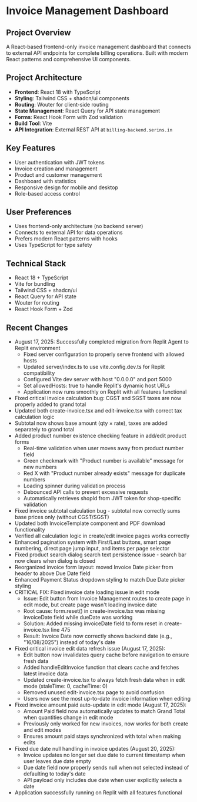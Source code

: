 # Invoice Management Dashboard

## Project Overview
A React-based frontend-only invoice management dashboard that connects to external API endpoints for complete billing operations. Built with modern React patterns and comprehensive UI components.

## Project Architecture
- **Frontend**: React 18 with TypeScript
- **Styling**: Tailwind CSS + shadcn/ui components
- **Routing**: Wouter for client-side routing
- **State Management**: React Query for API state management
- **Forms**: React Hook Form with Zod validation
- **Build Tool**: Vite
- **API Integration**: External REST API at `billing-backend.serins.in`

## Key Features
- User authentication with JWT tokens
- Invoice creation and management
- Product and customer management
- Dashboard with statistics
- Responsive design for mobile and desktop
- Role-based access control

## User Preferences
- Uses frontend-only architecture (no backend server)
- Connects to external API for data operations
- Prefers modern React patterns with hooks
- Uses TypeScript for type safety

## Technical Stack
- React 18 + TypeScript
- Vite for bundling
- Tailwind CSS + shadcn/ui
- React Query for API state
- Wouter for routing
- React Hook Form + Zod

## Recent Changes
- August 17, 2025: Successfully completed migration from Replit Agent to Replit environment
  - Fixed server configuration to properly serve frontend with allowed hosts
  - Updated server/index.ts to use vite.config.dev.ts for Replit compatibility
  - Configured Vite dev server with host "0.0.0.0" and port 5000
  - Set allowedHosts: true to handle Replit's dynamic host URLs
  - Application now runs smoothly on Replit with all features functional
- Fixed critical invoice calculation bug: CGST and SGST taxes are now properly added to grand total
- Updated both create-invoice.tsx and edit-invoice.tsx with correct tax calculation logic
- Subtotal now shows base amount (qty × rate), taxes are added separately to grand total
- Added product number existence checking feature in add/edit product forms
  - Real-time validation when user moves away from product number field
  - Green checkmark with "Product number is available" message for new numbers
  - Red X with "Product number already exists" message for duplicate numbers
  - Loading spinner during validation process
  - Debounced API calls to prevent excessive requests
  - Automatically retrieves shopId from JWT token for shop-specific validation
- Fixed invoice subtotal calculation bug - subtotal now correctly sums base prices only (without CGST/SGST)
- Updated both InvoiceTemplate component and PDF download functionality
- Verified all calculation logic in create/edit invoice pages works correctly
- Enhanced pagination system with First/Last buttons, smart page numbering, direct page jump input, and items per page selector
- Fixed product search dialog search text persistence issue - search bar now clears when dialog is closed
- Reorganized invoice form layout: moved Invoice Date picker from header to above Due Date field
- Enhanced Payment Status dropdown styling to match Due Date picker styling
- CRITICAL FIX: Fixed invoice date loading issue in edit mode
  - Issue: Edit button from Invoice Management routes to create page in edit mode, but create page wasn't loading invoice date
  - Root cause: form.reset() in create-invoice.tsx was missing invoiceDate field while dueDate was working
  - Solution: Added missing invoiceDate field to form reset in create-invoice.tsx line 475
  - Result: Invoice Date now correctly shows backend date (e.g., "16/08/2025") instead of today's date
- Fixed critical invoice edit data refresh issue (August 17, 2025):
  - Edit button now invalidates query cache before navigation to ensure fresh data
  - Added handleEditInvoice function that clears cache and fetches latest invoice data
  - Updated create-invoice.tsx to always fetch fresh data when in edit mode (staleTime: 0, cacheTime: 0)
  - Removed unused edit-invoice.tsx page to avoid confusion
  - Users now see the most up-to-date invoice information when editing
- Fixed invoice amount paid auto-update in edit mode (August 17, 2025):
  - Amount Paid field now automatically updates to match Grand Total when quantities change in edit mode
  - Previously only worked for new invoices, now works for both create and edit modes
  - Ensures amount paid stays synchronized with total when making edits
- Fixed due date null handling in invoice updates (August 20, 2025):
  - Invoice updates no longer set due date to current timestamp when user leaves due date empty
  - Due date field now properly sends null when not selected instead of defaulting to today's date
  - API payload only includes due date when user explicitly selects a date
- Application successfully running on Replit with all features functional